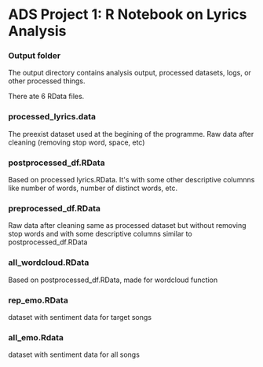 # ADS Project 1:  R Notebook on Lyrics Analysis

### Output folder

The output directory contains analysis output, processed datasets, logs, or other processed things.

There ate 6 RData files.

### processed_lyrics.data

The preexist dataset used at the begining of the programme. Raw data after cleaning (removing stop word, space, etc)

### postprocessed_df.RData

Based on processed lyrics.RData. It's with some other descriptive columnns like number of words, number of distinct words, etc.

### preprocessed_df.RData

Raw data after cleaning same as processed dataset but without removing stop words and with some descriptive columns similar to postprocessed_df.RData

### all_wordcloud.RData

Based on postprocessed_df.RData, made for wordcloud function

### rep_emo.RData

dataset with sentiment data for target songs

### all_emo.Rdata

dataset with sentiment data for all songs